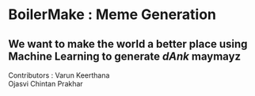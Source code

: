 # BoilerMake : Meme Generation

## We want to make the world a better place using Machine Learning to generate *dAnk* maymayz







Contributors : 
  Varun 
  Keerthana  
  Ojasvi
  Chintan
  Prakhar

